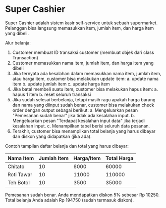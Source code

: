 # Super Cashier

Super Cashier adalah sistem kasir self-service untuk sebuah supermarket. Pelanggan bisa langsung memasukkan item, jumlah item, dan harga item yang dibeli.

Alur belanja:
1. Customer membuat ID transaksi customer (membuat objek dari class Transaction)
2. Customer memasukkan nama item, jumlah item, dan harga item yang dibeli
3. Jika ternyata ada kesalahan dalam memasukkan nama item, jumlah item, atau harga item, customer bisa melakukan update item:
   a. update nama item
   b. update jumlah item
   c. update harga item
4. Jika batal membeli suatu item, customer bisa melakukan hapus item:
   a. hapus 1 item
   b. reset seluruh transaksi
5. Jika sudah selesai berbelanja, tetapi masih ragu apakah harga barang dan nama yang diinput sudah benar, customer bisa melakukan check order dengan output sebagai berikut:
   a. Mengeluarkan pesan "Pemesanan sudah benar" jika tidak ada kesalahan input.
   b. Mengeluarkan pesan "Terdapat kesalahan input data" jika terjadi kesalahan input.
   c. Menampilkan tabel berisi seluruh data pesanan.
6. Terakhir, customer bisa menampilkan total belanja yang harus dibayar dan diskon yang didapatkan (jika ada).

Contoh tampilan daftar belanja dan total yang harus dibayar:

| Nama Item   |   Jumlah Item |   Harga/Item |   Total Harga |
|-------------|---------------|--------------|---------------|
| Chitato     |            10 |         6000 |         60000 |
| Roti Tawar  |            10 |        11000 |        110000 |
| Teh Botol   |            10 |         3500 |         35000 |
Pemesanan sudah benar.
Anda mendapatkan diskon 5% sebesar Rp 10250. Total belanja Anda adalah Rp 194750 (sudah termasuk diskon).
